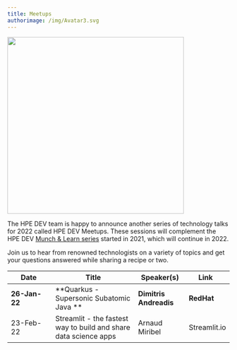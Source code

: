 ```yaml
---
title: Meetups
authorimage: /img/Avatar3.svg
---
```



<img src="/img/skillup/MunchandLearn.svg" width="400">

The HPE DEV team is happy to announce another series of technology talks for 2022 called HPE DEV Meetups. These sessions will complement the HPE DEV [Munch & Learn series](https://developer.hpe.com/campaign/munch-and-learn) started in 2021, which will continue in 2022.

Join us to hear from renowned technologists on a variety of topics and get your questions answered while sharing a recipe or two.

| &nbsp;&nbsp;&nbsp;&nbsp;&nbsp;Date&nbsp;&nbsp;&nbsp;&nbsp;&nbsp;&nbsp; | Title                                                                                                                                                                | Speaker(s)                                         | &nbsp;&nbsp;&nbsp;Link&nbsp;&nbsp;&nbsp;&nbsp;&nbsp;                       |
| ---------------------------------------------------------------------- | -------------------------------------------------------------------------------------------------------------------------------------------------------------------- | -------------------------------------------------- | -------------------------------------------------------------------------- |
| **26-Jan-22**                                                          | **Quarkus - Supersonic Subatomic Java **                                                                                   | **Dimitris Andreadis**     | **RedHat**            | **[Register](https://hpe.zoom.us/webinar/register/WN_JLPveMmYSOWd1Mn-7bU62Q)** |
| 23-Feb-22                                                             | Streamlit - the fastest way to build and share data science apps                                                                                                                                    | Arnaud Miribel  | Streamlit.io    |                                                                            |